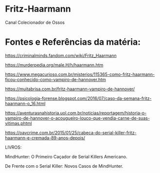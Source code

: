 # Fritz-Haarmann
Canal Colecionador de Ossos

# Fontes e Referências da matéria:


https://criminalminds.fandom.com/wiki/Fritz_Haarmann

https://murderpedia.org/male.H/h/haarmann.htm

https://www.megacurioso.com.br/misterios/115365-como-fritz-haarmann-ficou-conhecido-como-vampiro-de-hannover.htm

https://muitabrisa.com.br/fritz-haarmann-vampiro-de-hannover/

https://psicologia-forense.blogspot.com/2016/07/caso-da-semana-fritz-haarmann-o_16.html

https://aventurasnahistoria.uol.com.br/noticias/reportagem/historia-o-vampiro-de-hannover-o-acougueiro-louco-que-vendia-carne-de-suas-vitimas.phtml

https://oavcrime.com.br/2015/01/25/cabeca-do-serial-killer-fritz-haarmann-e-cremada-89-anos-depois/

LIVROS: 

MindHunter: O Primeiro Caçador de Serial Killers Americano.

De Frente com o Serial Killer: Novos Casos de MindHunter.
